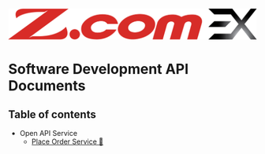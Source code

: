 ![alt text](./asset/images/zcomcrypto_logo.png)

# Software Development API Documents

## Table of contents
* Open API Service
    *   [Place Order Service 🚀](open-api-service/order_service.md#place-order-service)